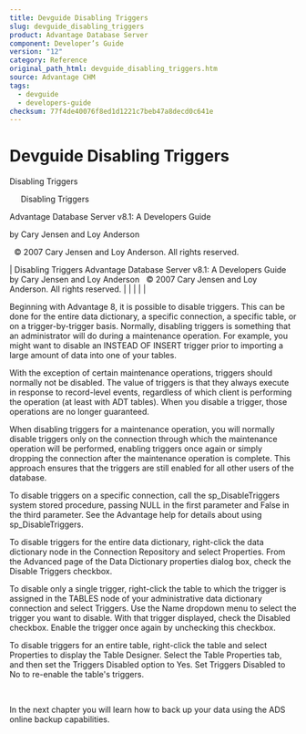 ```yaml
---
title: Devguide Disabling Triggers
slug: devguide_disabling_triggers
product: Advantage Database Server
component: Developer’s Guide
version: "12"
category: Reference
original_path_html: devguide_disabling_triggers.htm
source: Advantage CHM
tags:
  - devguide
  - developers-guide
checksum: 77f4de40076f8ed1d1221c7beb47a8decd0c641e
---
```


# Devguide Disabling Triggers

Disabling Triggers

     Disabling Triggers

Advantage Database Server v8.1: A Developers Guide

by Cary Jensen and Loy Anderson

  © 2007 Cary Jensen and Loy Anderson. All rights reserved.

| Disabling Triggers  Advantage Database Server v8.1: A Developers Guide  by Cary Jensen and Loy Anderson    © 2007 Cary Jensen and Loy Anderson. All rights reserved. |  |  |  |  |

Beginning with Advantage 8, it is possible to disable triggers. This can be done for the entire data dictionary, a specific connection, a specific table, or on a trigger-by-trigger basis. Normally, disabling triggers is something that an administrator will do during a maintenance operation. For example, you might want to disable an INSTEAD OF INSERT trigger prior to importing a large amount of data into one of your tables.

With the exception of certain maintenance operations, triggers should normally not be disabled. The value of triggers is that they always execute in response to record-level events, regardless of which client is performing the operation (at least with ADT tables). When you disable a trigger, those operations are no longer guaranteed.

When disabling triggers for a maintenance operation, you will normally disable triggers only on the connection through which the maintenance operation will be performed, enabling triggers once again or simply dropping the connection after the maintenance operation is complete. This approach ensures that the triggers are still enabled for all other users of the database.

To disable triggers on a specific connection, call the sp\_DisableTriggers system stored procedure, passing NULL in the first parameter and False in the third parameter. See the Advantage help for details about using sp\_DisableTriggers.

To disable triggers for the entire data dictionary, right-click the data dictionary node in the Connection Repository and select Properties. From the Advanced page of the Data Dictionary properties dialog box, check the Disable Triggers checkbox.

To disable only a single trigger, right-click the table to which the trigger is assigned in the TABLES node of your administrative data dictionary connection and select Triggers. Use the Name dropdown menu to select the trigger you want to disable. With that trigger displayed, check the Disabled checkbox. Enable the trigger once again by unchecking this checkbox.

To disable triggers for an entire table, right-click the table and select Properties to display the Table Designer. Select the Table Properties tab, and then set the Triggers Disabled option to Yes. Set Triggers Disabled to No to re-enable the table's triggers.

 

In the next chapter you will learn how to back up your data using the ADS online backup capabilities.
